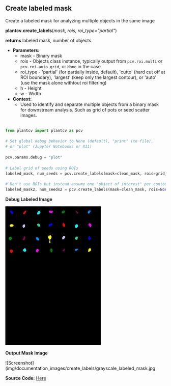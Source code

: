 ## Create labeled mask

Create a labeled mask for analyzing multiple objects in the same image

**plantcv.create_labels**(*mask, rois, roi_type="partial"*)

**returns** labeled mask, number of objects

- **Parameters:**
    - mask - Binary mask
    - rois - Objects class instance, typically output from `pcv.roi.multi` or `pcv.roi.auto_grid`, or `None` in the case 
    - roi_type - 'partial' (for partially inside, default), 'cutto' (hard cut off at ROI boundary), 'largest' (keep only the largest contour), or 'auto' (use the mask alone withtout roi filtering)
    - h - Height 
    - w - Width
- **Context:**
    - Used to identify and separate multiple objects from a binary mask for downstream analysis. Such as grid of pots or seed scatter images.
    

```python

from plantcv import plantcv as pcv

# Set global debug behavior to None (default), "print" (to file), 
# or "plot" (Jupyter Notebooks or X11)

pcv.params.debug = "plot"

# Label grid of seeds using ROIs
labeled_mask, num_seeds = pcv.create_labels(mask=clean_mask, rois=grid_rois, roi_type="partial")

# Don't use ROIs but instead assume one "object of interest" per contour 
labeled_mask2, num_seeds2 = pcv.create_labels(mask=clean_mask, rois=None, roi_type="auto")

```

**Debug Labeled Image**

![Screenshot](img/documentation_images/create_labels/colorful_labels.jpg)


**Output Mask Image**

![Screenshot](img/documentation_images/create_labels/grayscale_labeled_mask.jpg

**Source Code:** [Here](https://github.com/danforthcenter/plantcv/blob/main/plantcv/plantcv/crop.py)
